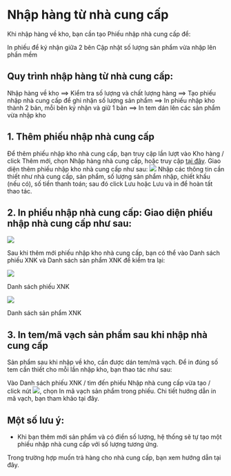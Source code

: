 # Nhập hàng từ nhà cung cấp
Khi nhập hàng về kho, bạn cần tạo Phiếu nhập nhà cung cấp để:

In phiếu để ký nhận giữa 2 bên
Cập nhật số lượng sản phẩm vừa nhập lên phần mềm
## Quy trình nhập hàng từ nhà cung cấp:
Nhập hàng về kho ==> Kiểm tra số lượng và chất lượng hàng ==> Tạo phiếu nhập nhà cung cấp để ghi nhận số lượng sản phẩm ==> In phiếu nhập kho thành 2 bản, mỗi bên ký nhận và giữ 1 bản ==> In tem dán lên các sản phẩm vừa nhập kho

## 1. Thêm phiếu nhập nhà cung cấp
Để thêm phiếu nhập kho nhà cung cấp, bạn truy cập lần lượt vào Kho hàng / click Thêm mới, chọn Nhập hàng nhà cung cấp, hoặc truy cập [tại đây](https://new.nhanh.vn/inventory/bill/import). Giao diện thêm phiếu nhập kho nhà cung cấp như sau:
![](https://raw.githubusercontent.com/nhanhapi/manual/master/docs/kho-hang/img/nhap-hang-nha-cung-cap.png)
Nhập các thông tin cần thiết như nhà cung cấp, sản phẩm, số lượng sản phẩm nhập, chiết khấu (nếu có), số tiền thanh toán; sau đó click Lưu hoặc Lưu và in để hoàn tất thao tác.
## 2. In phiếu nhập nhà cung cấp: Giao diện phiếu nhập nhà cung cấp như sau:
![](https://raw.githubusercontent.com/nhanhapi/manual/master/docs/kho-hang/img/phieu-nhap-nha-cung-cap1.png)

Sau khi thêm mới phiếu nhập kho nhà cung cấp, bạn có thể vào Danh sách phiếu XNK và Danh sách sản phẩm XNK để kiểm tra lại:

![](https://raw.githubusercontent.com/nhanhapi/manual/master/docs/kho-hang/img/danh-sach-phieu-xnk.png)

Danh sách phiếu XNK

![](https://raw.githubusercontent.com/nhanhapi/manual/master/docs/kho-hang/img/danh-sach-sp-xnk.png)

Danh sách sản phẩm XNK
## 3. In tem/mã vạch sản phẩm sau khi nhập nhà cung cấp
Sản phẩm sau khi nhập về kho, cần được dán tem/mã vạch. Để in đúng số tem cần thiết cho mỗi lần nhập kho, bạn thao tác như sau:

Vào Danh sách phiếu XNK / tìm đến phiếu Nhập nhà cung cấp vừa tạo / click nút ![](https://raw.githubusercontent.com/nhanhapi/manual/master/docs/kho-hang/img/nut.png), chọn In mã vạch sản phẩm trong phiếu. Chi tiết hướng dẫn in mã vạch, bạn tham khảo tại đây.

## Một số lưu ý:
- Khi bạn thêm mới sản phẩm và có điền số lượng, hệ thống sẽ tự tạo một phiếu nhập nhà cung cấp với số lượng tương ứng.

Trong trường hợp  muốn trả hàng cho nhà cung cấp, bạn xem hướng dẫn tại đây.
